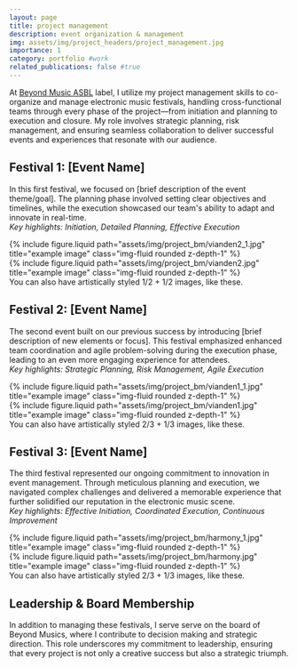 ```yaml
---
layout: page
title: project management
description: event organization & management
img: assets/img/project_headers/project_management.jpg
importance: 1
category: portfolio #work
related_publications: false #true
---
```




At [Beyond Music ASBL](https://www.beyondmusic.lu/) label, I utilize my project management skills to co-organize and manage electronic music festivals, handling cross-functional teams through every phase of the project—from initiation and planning to execution and closure. My role involves strategic planning, risk management, and ensuring seamless collaboration to deliver successful events and experiences that resonate with our audience.

## Festival 1: [Event Name]

In this first festival, we focused on [brief description of the event theme/goal]. The planning phase involved setting clear objectives and timelines, while the execution showcased our team's ability to adapt and innovate in real-time.  
*Key highlights: Initiation, Detailed Planning, Effective Execution*

<div class="row justify-content-sm-center">
    <div class="col-sm-6 mt-3 mt-md-0">
        {% include figure.liquid path="assets/img/project_bm/vianden2_1.jpg" title="example image" class="img-fluid rounded z-depth-1" %}
    </div>
    <div class="col-sm-6 mt-3 mt-md-0">
        {% include figure.liquid path="assets/img/project_bm/vianden2.jpg" title="example image" class="img-fluid rounded z-depth-1" %}
    </div>
</div>
<div class="caption">
    You can also have artistically styled 1/2 + 1/2 images, like these.
</div>



## Festival 2: [Event Name]

The second event built on our previous success by introducing [brief description of new elements or focus]. This festival emphasized enhanced team coordination and agile problem-solving during the execution phase, leading to an even more engaging experience for attendees.  
*Key highlights: Strategic Planning, Risk Management, Agile Execution*

<div class="row justify-content-sm-center">
    <div class="col-sm-8 mt-3 mt-md-0">
        {% include figure.liquid path="assets/img/project_bm/vianden1_1.jpg" title="example image" class="img-fluid rounded z-depth-1" %}
    </div>
    <div class="col-sm-4 mt-3 mt-md-0">
        {% include figure.liquid path="assets/img/project_bm/vianden1.jpg" title="example image" class="img-fluid rounded z-depth-1" %}
    </div>
</div>
<div class="caption">
    You can also have artistically styled 2/3 + 1/3 images, like these.
</div>


## Festival 3: [Event Name]

The third festival represented our ongoing commitment to innovation in event management. Through meticulous planning and execution, we navigated complex challenges and delivered a memorable experience that further solidified our reputation in the electronic music scene.  
*Key highlights: Effective Initiation, Coordinated Execution, Continuous Improvement*

<div class="row justify-content-sm-center">
    <div class="col-sm-8 mt-3 mt-md-0">
        {% include figure.liquid path="assets/img/project_bm/harmony_1.jpg" title="example image" class="img-fluid rounded z-depth-1" %}
    </div>
    <div class="col-sm-4 mt-3 mt-md-0">
        {% include figure.liquid path="assets/img/project_bm/harmony.jpg" title="example image" class="img-fluid rounded z-depth-1" %}
    </div>
</div>
<div class="caption">
    You can also have artistically styled 2/3 + 1/3 images, like these.
</div>

## Leadership & Board Membership

In addition to managing these festivals, I serve serve on the board of Beyond Musics, where I contribute to decision making and strategic direction. This role underscores my commitment to leadership, ensuring that every project is not only a creative success but also a strategic triumph.